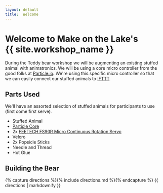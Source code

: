 ```yaml
---
layout: default
title:  Welcome
---
```


# Welcome to Make on the Lake's<br/>{{ site.workshop_name }}

During the Teddy bear workshop we will be augmenting an existing stuffed animal
with animatronics.  We will be using a core micro controller from the good folks
at <a href="https://www.particle.io/" target="_blank">Particle.io</a>.  We're
using this specific micro controller so that we can easily connect our stuffed
animals to <a href="https://ifttt.com/" target="_blank">IFTTT</a>.

## Parts Used

We'll have an assorted selection of stuffed animals for participants to use
(first come first serve).

- Stuffed Animal
- <a target="_blank" href="https://store.particle.io/">Particle Core</a>
- 2x <a target="_blank" href="https://www.pololu.com/product/2820">FEETECH FS90R Micro Continuous Rotation Servo</a>
- Velcro
- 2x Popsicle Sticks
- Needle and Thread
- Hot Glue

## Building the Bear

<div class="print">
{% capture directions %}{% include directions.md %}{% endcapture %}
{{ directions | markdownify }}
</div>
